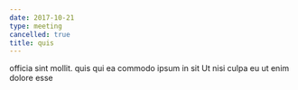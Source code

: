 ```yaml
---
date: 2017-10-21
type: meeting
cancelled: true
title: quis
---
```

officia sint mollit. quis qui ea commodo ipsum in sit Ut nisi culpa eu ut enim dolore esse